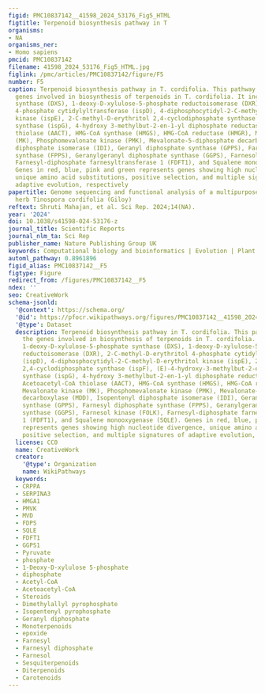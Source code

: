 ```yaml
---
figid: PMC10837142__41598_2024_53176_Fig5_HTML
figtitle: Terpenoid biosynthesis pathway in T
organisms:
- NA
organisms_ner:
- Homo sapiens
pmcid: PMC10837142
filename: 41598_2024_53176_Fig5_HTML.jpg
figlink: /pmc/articles/PMC10837142/figure/F5
number: F5
caption: Terpenoid biosynthesis pathway in T. cordifolia. This pathway indicates the
  genes involved in biosynthesis of terpenoids in T. cordifolia. It includes 1-deoxy-D-xylulose-5-phosphate
  synthase (DXS), 1-deoxy-D-xylulose-5-phosphate reductoisomerase (DXR), 2-C-methyl-D-erythritol
  4-phosphate cytidylyltransferase (ispD), 4-diphosphocytidyl-2-C-methyl-D-erythritol
  kinase (ispE), 2-C-methyl-D-erythritol 2,4-cyclodiphosphate synthase (ispF), (E)-4-hydroxy-3-methylbut-2-enyl-diphosphate
  synthase (ispG), 4-hydroxy 3-methylbut-2-en-1-yl diphosphate reductase (ispH), Acetoacetyl-CoA
  thiolase (AACT), HMG-CoA synthase (HMGS), HMG-CoA reductase (HMGR), Mevalonate kinase
  (MK), Phosphomevalonate kinase (PMK), Mevalonate-5-diphosphate decarboxylase (MDD), Isopentenyl
  diphosphate isomerase (IDI), Geranyl diphosphate synthase (GPPS), Farnesyl diphosphate
  synthase (FPPS), Geranylgeranyl diphosphate synthase (GGPS), Farnesol kinase (FOLK),
  Farnesyl-diphosphate farnesyltransferase 1 (FDFT1), and Squalene monooxygenase (SQLE).
  Genes in red, blue, pink and green represents genes showing high nucleotide divergence,
  unique amino acid substitutions, positive selection, and multiple signatures of
  adaptive evolution, respectively
papertitle: Genome sequencing and functional analysis of a multipurpose medicinal
  herb Tinospora cordifolia (Giloy)
reftext: Shruti Mahajan, et al. Sci Rep. 2024;14(NA).
year: '2024'
doi: 10.1038/s41598-024-53176-z
journal_title: Scientific Reports
journal_nlm_ta: Sci Rep
publisher_name: Nature Publishing Group UK
keywords: Computational biology and bioinformatics | Evolution | Plant sciences
automl_pathway: 0.8961896
figid_alias: PMC10837142__F5
figtype: Figure
redirect_from: /figures/PMC10837142__F5
ndex: ''
seo: CreativeWork
schema-jsonld:
  '@context': https://schema.org/
  '@id': https://pfocr.wikipathways.org/figures/PMC10837142__41598_2024_53176_Fig5_HTML.html
  '@type': Dataset
  description: Terpenoid biosynthesis pathway in T. cordifolia. This pathway indicates
    the genes involved in biosynthesis of terpenoids in T. cordifolia. It includes
    1-deoxy-D-xylulose-5-phosphate synthase (DXS), 1-deoxy-D-xylulose-5-phosphate
    reductoisomerase (DXR), 2-C-methyl-D-erythritol 4-phosphate cytidylyltransferase
    (ispD), 4-diphosphocytidyl-2-C-methyl-D-erythritol kinase (ispE), 2-C-methyl-D-erythritol
    2,4-cyclodiphosphate synthase (ispF), (E)-4-hydroxy-3-methylbut-2-enyl-diphosphate
    synthase (ispG), 4-hydroxy 3-methylbut-2-en-1-yl diphosphate reductase (ispH),
    Acetoacetyl-CoA thiolase (AACT), HMG-CoA synthase (HMGS), HMG-CoA reductase (HMGR),
    Mevalonate kinase (MK), Phosphomevalonate kinase (PMK), Mevalonate-5-diphosphate
    decarboxylase (MDD), Isopentenyl diphosphate isomerase (IDI), Geranyl diphosphate
    synthase (GPPS), Farnesyl diphosphate synthase (FPPS), Geranylgeranyl diphosphate
    synthase (GGPS), Farnesol kinase (FOLK), Farnesyl-diphosphate farnesyltransferase
    1 (FDFT1), and Squalene monooxygenase (SQLE). Genes in red, blue, pink and green
    represents genes showing high nucleotide divergence, unique amino acid substitutions,
    positive selection, and multiple signatures of adaptive evolution, respectively
  license: CC0
  name: CreativeWork
  creator:
    '@type': Organization
    name: WikiPathways
  keywords:
  - CRPPA
  - SERPINA3
  - HMGA1
  - PMVK
  - MVD
  - FDPS
  - SQLE
  - FDFT1
  - GGPS1
  - Pyruvate
  - phosphate
  - 1-Deoxy-D-xylulose 5-phosphate
  - diphosphate
  - Acetyl-CoA
  - Acetoacetyl-CoA
  - Steroids
  - Dimethylallyl pyrophosphate
  - Isopentenyl pyrophosphate
  - Geranyl diphosphate
  - Monoterpenoids
  - epoxide
  - Farnesyl
  - Farnesyl diphosphate
  - Farnesol
  - Sesquiterpenoids
  - Diterpenoids
  - Carotenoids
---
```

